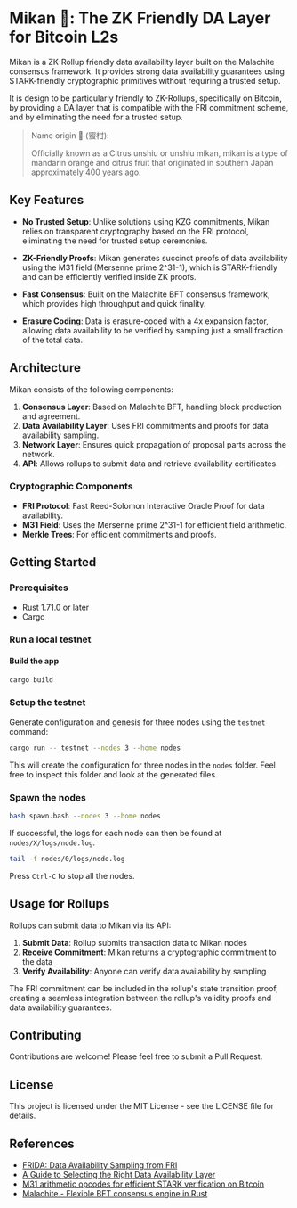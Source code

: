 # Mikan 🍊: The ZK Friendly DA Layer for Bitcoin L2s

Mikan is a ZK-Rollup friendly data availability layer built on the Malachite consensus framework.
It provides strong data availability guarantees using STARK-friendly cryptographic primitives
without requiring a trusted setup.

It is design to be particularly friendly to ZK-Rollups, specifically on Bitcoin, by providing a DA layer that is
compatible with the FRI commitment scheme, and by eliminating the need for a trusted setup.

> Name origin 🍊 (蜜柑):
>
> Officially known as a Citrus unshiu or unshiu mikan, mikan is a type of mandarin orange and citrus fruit that originated in southern Japan approximately 400 years ago.

## Key Features

- **No Trusted Setup**: Unlike solutions using KZG commitments, Mikan relies on transparent
  cryptography based on the FRI protocol, eliminating the need for trusted setup ceremonies.

- **ZK-Friendly Proofs**: Mikan generates succinct proofs of data availability using the M31
  field (Mersenne prime 2^31-1), which is STARK-friendly and can be efficiently verified
  inside ZK proofs.

- **Fast Consensus**: Built on the Malachite BFT consensus framework, which provides
  high throughput and quick finality.

- **Erasure Coding**: Data is erasure-coded with a 4x expansion factor, allowing data
  availability to be verified by sampling just a small fraction of the total data.

## Architecture

Mikan consists of the following components:

1. **Consensus Layer**: Based on Malachite BFT, handling block production and agreement.
2. **Data Availability Layer**: Uses FRI commitments and proofs for data availability sampling.
3. **Network Layer**: Ensures quick propagation of proposal parts across the network.
4. **API**: Allows rollups to submit data and retrieve availability certificates.

### Cryptographic Components

- **FRI Protocol**: Fast Reed-Solomon Interactive Oracle Proof for data availability.
- **M31 Field**: Uses the Mersenne prime 2^31-1 for efficient field arithmetic.
- **Merkle Trees**: For efficient commitments and proofs.

## Getting Started

### Prerequisites

- Rust 1.71.0 or later
- Cargo

### Run a local testnet

#### Build the app

```bash
cargo build
```

### Setup the testnet

Generate configuration and genesis for three nodes using the `testnet` command:

```bash
cargo run -- testnet --nodes 3 --home nodes
```

This will create the configuration for three nodes in the `nodes` folder. Feel free to inspect this folder and look at the generated files.

### Spawn the nodes

```bash
bash spawn.bash --nodes 3 --home nodes
```

If successful, the logs for each node can then be found at `nodes/X/logs/node.log`.

```bash
tail -f nodes/0/logs/node.log
```

Press `Ctrl-C` to stop all the nodes.

## Usage for Rollups

Rollups can submit data to Mikan via its API:

1. **Submit Data**: Rollup submits transaction data to Mikan nodes
2. **Receive Commitment**: Mikan returns a cryptographic commitment to the data
3. **Verify Availability**: Anyone can verify data availability by sampling

The FRI commitment can be included in the rollup's state transition proof, creating
a seamless integration between the rollup's validity proofs and data availability guarantees.

## Contributing

Contributions are welcome\! Please feel free to submit a Pull Request.

## License

This project is licensed under the MIT License - see the LICENSE file for details.

## References

- [FRIDA: Data Availability Sampling from FRI](https://eprint.iacr.org/2024/248)
- [A Guide to Selecting the Right Data Availability Layer](https://blog.availproject.org/a-guide-to-selecting-the-right-data-availability-layer/)
- [M31 arithmetic opcodes for efficient STARK verification on Bitcoin](https://hackmd.io/@abdelhamid/m31-opcodes-bitcoin-stark)
- [Malachite - Flexible BFT consensus engine in Rust](https://github.com/informalsystems/malachite)
